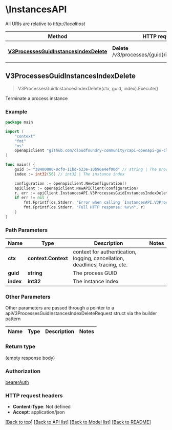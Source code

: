 # \InstancesAPI

All URIs are relative to *http://localhost*

Method | HTTP request | Description
------------- | ------------- | -------------
[**V3ProcessesGuidInstancesIndexDelete**](InstancesAPI.md#V3ProcessesGuidInstancesIndexDelete) | **Delete** /v3/processes/{guid}/instances/{index} | Terminate a process instance



## V3ProcessesGuidInstancesIndexDelete

> V3ProcessesGuidInstancesIndexDelete(ctx, guid, index).Execute()

Terminate a process instance



### Example

```go
package main

import (
	"context"
	"fmt"
	"os"
	openapiclient "github.com/cloudfoundry-community/capi-openapi-go-client/capiclient"
)

func main() {
	guid := "38400000-8cf0-11bd-b23e-10b96e4ef00d" // string | The process GUID
	index := int32(56) // int32 | The instance index

	configuration := openapiclient.NewConfiguration()
	apiClient := openapiclient.NewAPIClient(configuration)
	r, err := apiClient.InstancesAPI.V3ProcessesGuidInstancesIndexDelete(context.Background(), guid, index).Execute()
	if err != nil {
		fmt.Fprintf(os.Stderr, "Error when calling `InstancesAPI.V3ProcessesGuidInstancesIndexDelete``: %v\n", err)
		fmt.Fprintf(os.Stderr, "Full HTTP response: %v\n", r)
	}
}
```

### Path Parameters


Name | Type | Description  | Notes
------------- | ------------- | ------------- | -------------
**ctx** | **context.Context** | context for authentication, logging, cancellation, deadlines, tracing, etc.
**guid** | **string** | The process GUID | 
**index** | **int32** | The instance index | 

### Other Parameters

Other parameters are passed through a pointer to a apiV3ProcessesGuidInstancesIndexDeleteRequest struct via the builder pattern


Name | Type | Description  | Notes
------------- | ------------- | ------------- | -------------



### Return type

 (empty response body)

### Authorization

[bearerAuth](../README.md#bearerAuth)

### HTTP request headers

- **Content-Type**: Not defined
- **Accept**: application/json

[[Back to top]](#) [[Back to API list]](../README.md#documentation-for-api-endpoints)
[[Back to Model list]](../README.md#documentation-for-models)
[[Back to README]](../README.md)

